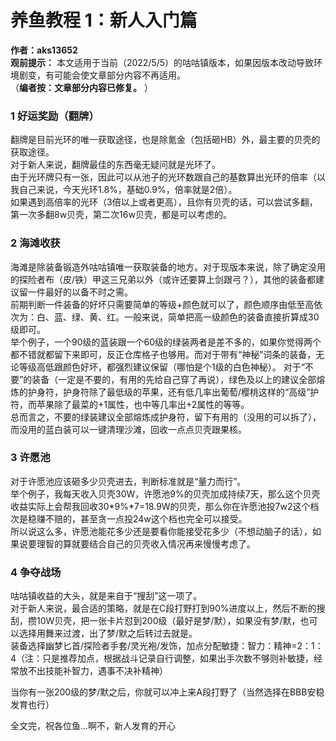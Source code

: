 # 养鱼教程 1：新人入门篇
**作者：aks13652**   
**观前提示：** 本文适用于当前（2022/5/5）的咕咕镇版本，如果因版本改动导致环境剧变，有可能会使文章部分内容不再适用。   
（**编者按：文章部分内容已修复。** ）   

### 1 好运奖励（翻牌）
翻牌是目前光环的唯一获取途径，也是除氪金（包括砸HB）外，最主要的贝壳的获取途径。  
对于新人来说，翻牌最佳的东西毫无疑问就是光环了。   
由于光环牌只有一张，因此可以从池子的光环数跟自己的基数算出光环的倍率（以我自己来说，今天光环1.8%，基础0.9%，倍率就是2倍）。   
如果遇到高倍率的光环（3倍以上或者更高），且你有贝壳的话，可以尝试多翻，第一次多翻8w贝壳，第二次16w贝壳，都是可以考虑的。
### 2 海滩收获
海滩是除装备锻造外咕咕镇唯一获取装备的地方。对于现版本来说，除了确定没用的探险者布（皮/铁）甲这三兄弟以外（或许还要算上剑跟弓？），其他的装备都建议留一件最好的以备不时之需。   
前期判断一件装备的好坏只需要简单的等级+颜色就可以了，颜色顺序由低至高依次为：白、蓝、绿、黄、红。一般来说，简单把高一级颜色的装备直接折算成30级即可。   
举个例子，一个90级的蓝装跟一个60级的绿装两者是差不多的，如果你觉得两个都不错就都留下来即可，反正仓库格子也够用。而对于带有“神秘”词条的装备，无论等级高低跟颜色好坏，都强烈建议保留（哪怕是个1级的白色神秘）。
对于“不要”的装备（一定是不要的，有用的先给自己穿了再说），绿色及以上的建议全部熔炼的护身符，护身符除了最低级的苹果，还有低几率出葡萄/樱桃这样的“高级”护符，而苹果除了最菜的+1属性，也中等几率出+2属性的等等。   
总而言之，不要的绿装建议全部熔炼成护身符，留下有用的（没用的可以拆了），而没用的蓝白装可以一键清理沙滩，回收一点点贝壳跟果核。
### 3 许愿池
对于许愿池应该砸多少贝壳进去，判断标准就是“量力而行”。   
举个例子，我每天收入贝壳30W，许愿池9%的贝壳加成持续7天，那么这个贝壳收益实际上会帮我回收30\*9%\*7=18.9W的贝壳，那么你在许愿池投7w2这个档次是稳赚不赔的，甚至贪一点投24w这个档也完全可以接受。   
所以说这么多，许愿池能花多少还是要看你能接受花多少（不想动脑子的话），如果说要理智的算就要结合自己的贝壳收入情况再来慢慢考虑了。
### 4 争夺战场
咕咕镇收益的大头，就是来自于“搜刮”这一项了。   
对于新人来说，最合适的策略，就是在C段打野打到90%进度以上，然后不断的搜刮，攒10W贝壳，把一张卡片怼到200级（最好是梦/默），如果没有梦/默，也可以选择用舞来过渡，出了梦/默之后转过去就是。   
装备选择幽梦匕首/探险者手套/灵光袍/发饰，加点分配敏捷：智力：精神=2：1：4（注：只是推荐加点，根据战斗记录自行调整，如果出手次数不够则补敏捷，经常放不出技能补智力，遇事不决补精神）   

当你有一张200级的梦/默之后，你就可以冲上来A段打野了（当然选择在BBB安稳发育也行）   

全文完，祝各位鱼...啊不，新人发育的开心    
